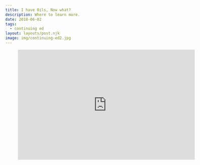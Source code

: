 ```yaml
---
title: I have Oils, Now what?
description: Where to learn more.
date: 2018-06-02
tags:
  - continuing ed
layout: layouts/post.njk
image: img/continuing-ed2.jpg
---
```


<!-- ![img/river.jpg](../../img/river.jpg "Mountain image") -->

<figure class="video-container">
<iframe loading="lazy" src="https://www.youtube.com/embed/Ar0maRFQFKo?wmode=transparent&amp;modestbranding=1&amp;autohide=1&amp;showinfo=0&amp;rel=0" width="560" height="349" frameborder="0" webkitallowfullscreen="" mozallowfullscreen="" allowfullscreen=""></iframe>
</figure>
